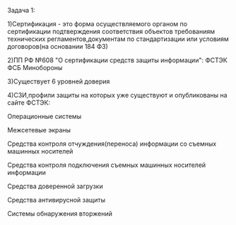 Задача 1:

1)Сертификация - это форма осуществляемого органом по сертификации подтверждения соответствия объектов требованиям технических регламентов,документам по стандартизации или условиям договоров(на основании 184 ФЗ)

2)ПП РФ №608 "О сертификации средств защиты информации":
ФСТЭК
ФСБ
Минобороны

3)Существует 6 уровней доверия

4)СЗИ,профили защиты на которых уже существуют и опубликованы на сайте ФСТЭК:

Операционные системы


Межсетевые экраны


Средства контроля отчуждения(переноса) информации со съемных машинных носителей


Средства контроля подключения съемных машинных носителей информации


Средства доверенной загрузки 


Средства антивирусной защиты


Системы обнаружения вторжений




